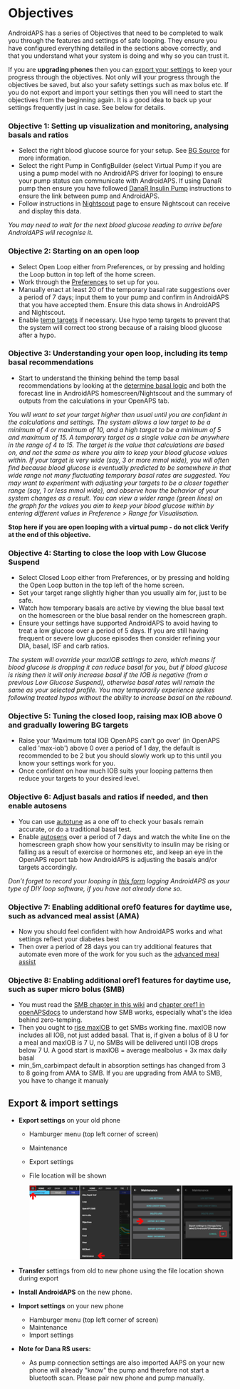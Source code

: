 # Objectives

AndroidAPS has a series of Objectives that need to be completed to walk you through the features and settings of safe looping.  They ensure you have configured everything detailed in the sections above correctly, and that you understand what your system is doing and why so you can trust it.

If you are <b>upgrading phones</b> then you can [export your settings](../Usage/Objectives#export-import-settings) to keep your progress through the objectives. Not only will your progress through the objectives be saved, but also your safety settings such as max bolus etc.  If you do not export and import your settings then you will need to start the objectives from the beginning again.  It is a good idea to back up your settings frequently just in case. See below for details.
 
### Objective 1: Setting up visualization and monitoring, analysing basals and ratios
  * Select the right blood glucose source for your setup.  See [BG Source](../Configuration/BG-Source.md) for more information.
  * Select the right Pump in ConfigBuilder (select Virtual Pump if you are using a pump model with no AndroidAPS driver for looping) to ensure your pump status can communicate with AndroidAPS.  If using DanaR pump then ensure you have followed [DanaR Insulin Pump](../Configuration/DanaR-Insulin-Pump.md) instructions to ensure the link between pump and AndroidAPS.
  * Follow instructions in [Nightscout](../Installing-AndroidAPS/Nightscout.md) page to ensure Nightscout can receive and display this data.

_You may need to wait for the next blood glucose reading to arrive before AndroidAPS will recognise it._


### Objective 2: Starting on an open loop
  * Select Open Loop either from Preferences, or by pressing and holding the Loop button in top left of the home screen.
  * Work through the [Preferences](../Configuration/Preferences.md) to set up for you.
  * Manually enact at least 20 of the temporary basal rate suggestions over a period of 7 days; input them to your pump and confirm in AndroidAPS that you have accepted them.  Ensure this data shows in AndroidAPS and Nightscout.
  * Enable [temp targets](../Usage/temptarget.md) if necessary. Use hypo temp targets to prevent that the system will correct too strong because of a raising blood glucose after a hypo. 


### Objective 3: Understanding your open loop, including its temp basal recommendations
  * Start to understand the thinking behind the temp basal recommendations by looking at the [determine basal logic](https://openaps.readthedocs.io/en/latest/docs/While%20You%20Wait%20For%20Gear/Understand-determine-basal.html) and both the forecast line in AndroidAPS homescreen/Nightscout and the summary of outputs from the calculations in your OpenAPS tab.
  
_You will want to set your target higher than usual until you are confident in the calculations and settings.  The system allows a low target to be a minimum of 4 or maximum of 10, and a high target to be a minimum of 5 and maximum of 15.  A temporary target as a single value can be anywhere in the range of 4 to 15.  The target is the value that calculations are based on, and not the same as where you aim to keep your blood glucose values within.  If your target is very wide (say, 3 or more mmol wide), you will often find because blood glucose is eventually predicted to be somewhere in that wide range not many fluctuating temporary basal rates are suggested. You may want to experiment with adjusting your targets to be a closer together range (say, 1 or less mmol wide), and observe how the behavior of your system changes as a result.  You can view a wider range (green lines) on the graph for the values you aim to keep your blood glucose within by entering different values in Preference > Range for Visualisation._
 
**Stop here if you are open looping with a virtual pump - do not click Verify at the end of this objective.**


### Objective 4: Starting to close the loop with Low Glucose Suspend
  * Select Closed Loop either from Preferences, or by pressing and holding the Open Loop button in the top left of the home screen.
  * Set your target range slightly higher than you usually aim for, just to be safe.
  * Watch  how temporary basals are active by viewing the blue basal text on the homescreen or the blue basal render on the homescreen graph.
  * Ensure your settings have supported AndroidAPS to avoid having to treat a low glucose over a period of 5 days.  If you are still having frequent or severe low glucose episodes then consider refining your DIA, basal, ISF and carb ratios.

_The system will override your maxIOB settings to zero, which means if blood glucose is dropping it can reduce basal for you, but if blood glucose is rising then it will only increase basal if the IOB is negative (from a previous Low Glucose Suspend), otherwise basal rates will remain the same as your selected profile.  You may temporarily experience spikes following treated hypos without the ability to increase basal on the rebound._


### Objective 5: Tuning the closed loop, raising max IOB above 0 and gradually lowering BG targets
  * Raise your 'Maximum total IOB OpenAPS can’t go over' (in OpenAPS called 'max-iob') above 0 over a period of 1 day, the default is recommended to be 2 but you should slowly work up to this until you know your settings work for you.
  * Once confident on how much IOB suits your looping patterns then reduce your targets to your desired level.


### Objective 6: Adjust basals and ratios if needed, and then enable autosens
  * You can use [autotune](https://openaps.readthedocs.io/en/latest/docs/Customize-Iterate/autotune.html) as a one off to check your basals remain accurate, or do a traditional basal test.
  * Enable [autosens](../Usage/Open-APS-features.md) over a period of 7 days and watch the white line on the homescreen graph show how your sensitivity to insulin may be rising or falling as a result of exercise or hormones etc, and keep an eye in the OpenAPS report tab how AndroidAPS is adjusting the basals and/or targets accordingly.

_Don’t forget to record your looping in [this form](http://bit.ly/nowlooping) logging AndroidAPS as your type of DIY loop software, if you have not already done so._


### Objective 7: Enabling additional oref0 features for daytime use, such as advanced meal assist (AMA)
  * Now you should feel confident with how AndroidAPS works and what settings reflect your diabetes best
  * Then over a period of 28 days you can try additional features that automate even more of the work for you such as the <a href="../Usage/Open-APS-features.html#advanced-meal-assist-ama">advanced meal assist</a>


### Objective 8: Enabling additional oref1 features for daytime use, such as super micro bolus (SMB)
  * You must read the <a href="../Usage/Open-APS-features.html#super-micro-bolus-smb">SMB chapter in this wiki</a> and [chapter oref1 in openAPSdocs](https://openaps.readthedocs.io/en/latest/docs/Customize-Iterate/oref1.html) to understand how SMB works, especially what's the idea behind zero-temping.
  * Then you ought to <a href="../Usage/Open-APS-features.html#maximum-total-iob-openaps-cant-go-over-openaps-max-iob">rise maxIOB</a> to get SMBs working fine. maxIOB now includes all IOB, not just added basal. That is, if given a bolus of 8 U for a meal and maxIOB is 7 U, no SMBs will be delivered until IOB drops below 7 U. A good start is maxIOB = average mealbolus + 3x max daily basal
  * min_5m_carbimpact default in absorption settings has changed from 3 to 8 going from AMA to SMB. If you are upgrading from AMA to SMB, you have to change it manualy

## Export & import settings

* **Export settings** on your old phone
  * Hamburger menu (top left corner of screen)
  * Maintenance
  * Export settings
  * File location will be shown
  
    ![AAPS export settings](../images/AAPS_ExportSettings.png)
   
* **Transfer** settings from old to new phone using the file location shown during export
* **Install AndroidAPS** on the new phone.
* **Import settings** on your new phone
  * Hamburger menu (top left corner of screen)
  * Maintenance
  * Import settings
* **Note for Dana RS users:**
  * As pump connection settings are also imported AAPS on your new phone will already "know" the pump and therefore not start a bluetooth scan. Please pair new phone and pump manually.

